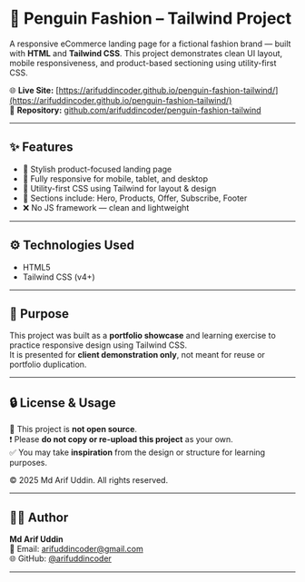 # 🧥 Penguin Fashion – Tailwind Project

A responsive eCommerce landing page for a fictional fashion brand — built with **HTML** and **Tailwind CSS**. This project demonstrates clean UI layout, mobile responsiveness, and product-based sectioning using utility-first CSS.

🌐 **Live Site:** [https://arifuddincoder.github.io/penguin-fashion-tailwind/](https://arifuddincoder.github.io/penguin-fashion-tailwind/)  
📁 **Repository:** [github.com/arifuddincoder/penguin-fashion-tailwind](https://github.com/arifuddincoder/penguin-fashion-tailwind)

---

## ✨ Features

- 🧥 Stylish product-focused landing page  
- 📱 Fully responsive for mobile, tablet, and desktop  
- 🧩 Utility-first CSS using Tailwind for layout & design  
- 🎯 Sections include: Hero, Products, Offer, Subscribe, Footer  
- ❌ No JS framework — clean and lightweight  

---

## ⚙️ Technologies Used

- HTML5  
- Tailwind CSS (v4+)  

---

## 📌 Purpose

This project was built as a **portfolio showcase** and learning exercise to practice responsive design using Tailwind CSS.  
It is presented for **client demonstration only**, not meant for reuse or portfolio duplication.

---

## 🔒 License & Usage

🚫 This project is **not open source**.  
❗ Please **do not copy or re-upload this project** as your own.  
✅ You may take **inspiration** from the design or structure for learning purposes.

© 2025 Md Arif Uddin. All rights reserved.

---

## 🧑‍💻 Author

**Md Arif Uddin**  
📧 Email: [arifuddincoder@gmail.com](mailto:arifuddincoder@gmail.com)  
🌐 GitHub: [@arifuddincoder](https://github.com/arifuddincoder)

---
